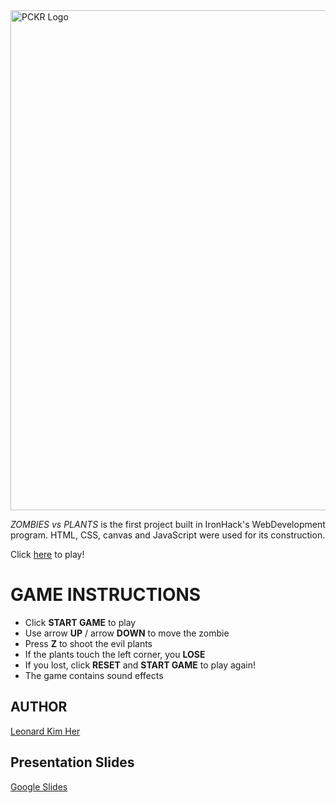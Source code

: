<img alt="PCKR Logo" src="https://github.com/LBWKH/ZombiesVsPlants/blob/master/images/zvsplogo.png" width="800px"/>

*ZOMBIES vs PLANTS* is the first project built in IronHack's WebDevelopment program. 
HTML, CSS, canvas and JavaScript were used for its construction.

Click [here](https://lbwkh.github.io/ZombiesVsPlants/) to play!

# GAME INSTRUCTIONS

 - Click **START GAME** to play
 - Use arrow **UP** / arrow **DOWN** to move the zombie
 - Press **Z** to shoot the evil plants
 - If the plants touch the left corner, you **LOSE**
 - If you lost, click **RESET** and **START GAME** to play again!
 - The game contains sound effects

## AUTHOR

[Leonard Kim Her](https://github.com/LBWKH)

## Presentation Slides

[Google Slides](https://docs.google.com/presentation/d/16NmRMWV_TB5S7pz-A7chekpY9_hrcyGqNzGDJxQW8S8/edit?usp=sharing)
